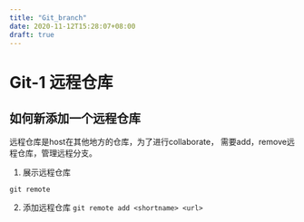 ```yaml
---
title: "Git_branch"
date: 2020-11-12T15:28:07+08:00
draft: true
---
```


# Git-1 远程仓库

## 如何新添加一个远程仓库
远程仓库是host在其他地方的仓库，为了进行collaborate， 需要add，remove远程仓库，管理远程分支。

1. 展示远程仓库

``
git remote
``

2. 添加远程仓库
``
git remote add <shortname> <url> 
``


